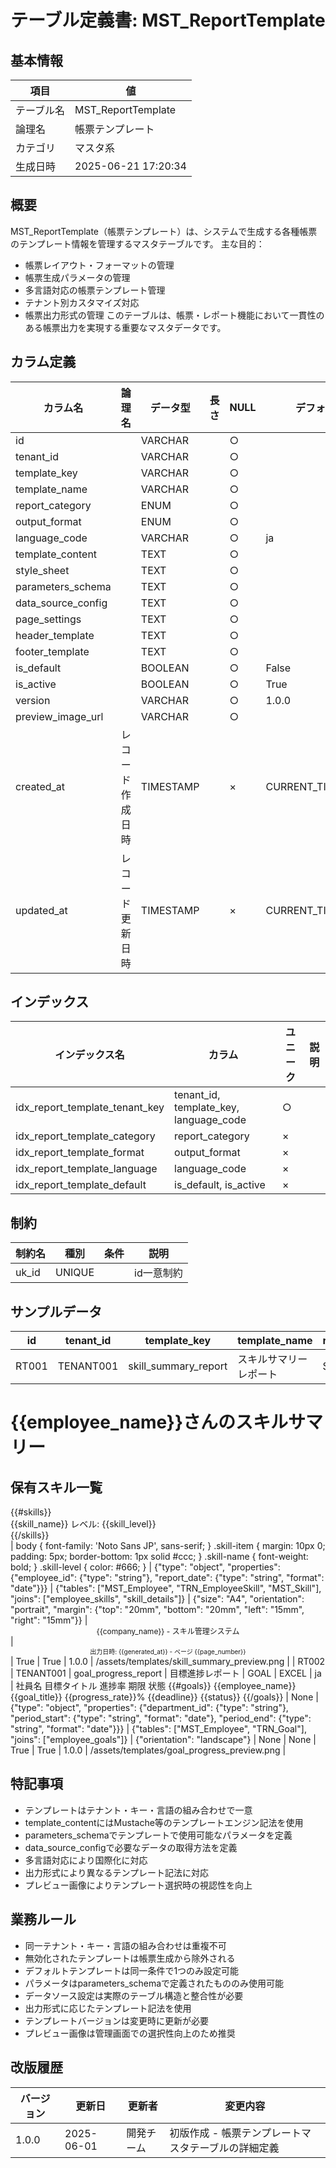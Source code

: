 # テーブル定義書: MST_ReportTemplate

## 基本情報

| 項目 | 値 |
|------|-----|
| テーブル名 | MST_ReportTemplate |
| 論理名 | 帳票テンプレート |
| カテゴリ | マスタ系 |
| 生成日時 | 2025-06-21 17:20:34 |

## 概要

MST_ReportTemplate（帳票テンプレート）は、システムで生成する各種帳票のテンプレート情報を管理するマスタテーブルです。
主な目的：
- 帳票レイアウト・フォーマットの管理
- 帳票生成パラメータの管理
- 多言語対応の帳票テンプレート管理
- テナント別カスタマイズ対応
- 帳票出力形式の管理
このテーブルは、帳票・レポート機能において一貫性のある帳票出力を実現する重要なマスタデータです。


## カラム定義

| カラム名 | 論理名 | データ型 | 長さ | NULL | デフォルト | 説明 |
|----------|--------|----------|------|------|------------|------|
| id |  | VARCHAR |  | ○ |  |  |
| tenant_id |  | VARCHAR |  | ○ |  |  |
| template_key |  | VARCHAR |  | ○ |  |  |
| template_name |  | VARCHAR |  | ○ |  |  |
| report_category |  | ENUM |  | ○ |  |  |
| output_format |  | ENUM |  | ○ |  |  |
| language_code |  | VARCHAR |  | ○ | ja |  |
| template_content |  | TEXT |  | ○ |  |  |
| style_sheet |  | TEXT |  | ○ |  |  |
| parameters_schema |  | TEXT |  | ○ |  |  |
| data_source_config |  | TEXT |  | ○ |  |  |
| page_settings |  | TEXT |  | ○ |  |  |
| header_template |  | TEXT |  | ○ |  |  |
| footer_template |  | TEXT |  | ○ |  |  |
| is_default |  | BOOLEAN |  | ○ | False |  |
| is_active |  | BOOLEAN |  | ○ | True |  |
| version |  | VARCHAR |  | ○ | 1.0.0 |  |
| preview_image_url |  | VARCHAR |  | ○ |  |  |
| created_at | レコード作成日時 | TIMESTAMP |  | × | CURRENT_TIMESTAMP | レコード作成日時 |
| updated_at | レコード更新日時 | TIMESTAMP |  | × | CURRENT_TIMESTAMP | レコード更新日時 |

## インデックス

| インデックス名 | カラム | ユニーク | 説明 |
|----------------|--------|----------|------|
| idx_report_template_tenant_key | tenant_id, template_key, language_code | ○ |  |
| idx_report_template_category | report_category | × |  |
| idx_report_template_format | output_format | × |  |
| idx_report_template_language | language_code | × |  |
| idx_report_template_default | is_default, is_active | × |  |

## 制約

| 制約名 | 種別 | 条件 | 説明 |
|--------|------|------|------|
| uk_id | UNIQUE |  | id一意制約 |

## サンプルデータ

| id | tenant_id | template_key | template_name | report_category | output_format | language_code | template_content | style_sheet | parameters_schema | data_source_config | page_settings | header_template | footer_template | is_default | is_active | version | preview_image_url |
|------|------|------|------|------|------|------|------|------|------|------|------|------|------|------|------|------|------|
| RT001 | TENANT001 | skill_summary_report | スキルサマリーレポート | SKILL | PDF | ja | <!DOCTYPE html>
<html>
<head>
    <meta charset="UTF-8">
    <title>{{report_title}}</title>
</head>
<body>
    <h1>{{employee_name}}さんのスキルサマリー</h1>
    <div class="summary-section">
        <h2>保有スキル一覧</h2>
        {{#skills}}
        <div class="skill-item">
            <span class="skill-name">{{skill_name}}</span>
            <span class="skill-level">レベル: {{skill_level}}</span>
        </div>
        {{/skills}}
    </div>
</body>
</html>
 | body { font-family: 'Noto Sans JP', sans-serif; }
.skill-item { margin: 10px 0; padding: 5px; border-bottom: 1px solid #ccc; }
.skill-name { font-weight: bold; }
.skill-level { color: #666; }
 | {"type": "object", "properties": {"employee_id": {"type": "string"}, "report_date": {"type": "string", "format": "date"}}} | {"tables": ["MST_Employee", "TRN_EmployeeSkill", "MST_Skill"], "joins": ["employee_skills", "skill_details"]} | {"size": "A4", "orientation": "portrait", "margin": {"top": "20mm", "bottom": "20mm", "left": "15mm", "right": "15mm"}} | <div style="text-align: center; font-size: 12px;">{{company_name}} - スキル管理システム</div> | <div style="text-align: center; font-size: 10px;">出力日時: {{generated_at}} - ページ {{page_number}}</div> | True | True | 1.0.0 | /assets/templates/skill_summary_preview.png |
| RT002 | TENANT001 | goal_progress_report | 目標進捗レポート | GOAL | EXCEL | ja | <workbook>
    <worksheet name="目標進捗">
        <row>
            <cell>社員名</cell>
            <cell>目標タイトル</cell>
            <cell>進捗率</cell>
            <cell>期限</cell>
            <cell>状態</cell>
        </row>
        {{#goals}}
        <row>
            <cell>{{employee_name}}</cell>
            <cell>{{goal_title}}</cell>
            <cell>{{progress_rate}}%</cell>
            <cell>{{deadline}}</cell>
            <cell>{{status}}</cell>
        </row>
        {{/goals}}
    </worksheet>
</workbook>
 | None | {"type": "object", "properties": {"department_id": {"type": "string"}, "period_start": {"type": "string", "format": "date"}, "period_end": {"type": "string", "format": "date"}}} | {"tables": ["MST_Employee", "TRN_Goal"], "joins": ["employee_goals"]} | {"orientation": "landscape"} | None | None | True | True | 1.0.0 | /assets/templates/goal_progress_preview.png |

## 特記事項

- テンプレートはテナント・キー・言語の組み合わせで一意
- template_contentにはMustache等のテンプレートエンジン記法を使用
- parameters_schemaでテンプレートで使用可能なパラメータを定義
- data_source_configで必要なデータの取得方法を定義
- 多言語対応により国際化に対応
- 出力形式により異なるテンプレート記法に対応
- プレビュー画像によりテンプレート選択時の視認性を向上

## 業務ルール

- 同一テナント・キー・言語の組み合わせは重複不可
- 無効化されたテンプレートは帳票生成から除外される
- デフォルトテンプレートは同一条件で1つのみ設定可能
- パラメータはparameters_schemaで定義されたもののみ使用可能
- データソース設定は実際のテーブル構造と整合性が必要
- 出力形式に応じたテンプレート記法を使用
- テンプレートバージョンは変更時に更新が必要
- プレビュー画像は管理画面での選択性向上のため推奨

## 改版履歴

| バージョン | 更新日 | 更新者 | 変更内容 |
|------------|--------|--------|----------|
| 1.0.0 | 2025-06-01 | 開発チーム | 初版作成 - 帳票テンプレートマスタテーブルの詳細定義 |